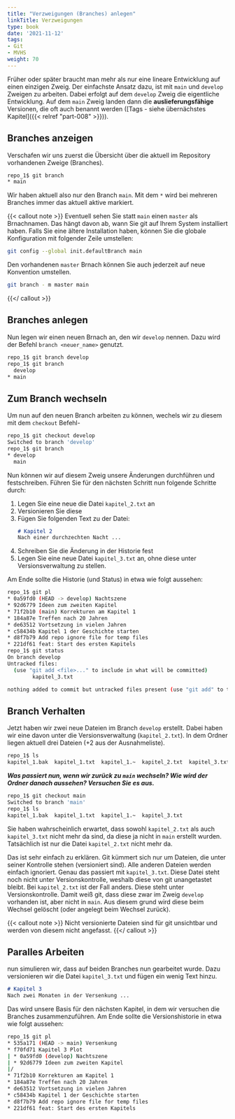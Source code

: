 ```yaml
---
title: "Verzweigungen (Branches) anlegen"
linkTitle: Verzweigungen
type: book
date: '2021-11-12'
tags:
- Git
- MVHS
weight: 70
---
```

Früher oder später braucht man mehr als nur eine lineare Entwicklung auf einen einzigen Zweig. Der einfachste Ansatz dazu, ist mit `main` und `develop` Zweigen zu arbeiten. Dabei erfolgt auf dem `develop` Zweig die eigentliche Entwicklung. Auf dem `main` Zweig landen dann die **auslieferungsfähige** Versionen, die oft auch benannt werden ([Tags - siehe übernächstes Kapitel]({{< relref "part-008" >}})).

## Branches anzeigen

Verschafen wir uns zuerst die Übersicht über die aktuell im Repository vorhandenen Zweige (Branches).

```bash
repo_1$ git branch
* main
```

Wir haben aktuell also nur den Branch `main`. Mit dem `*` wird bei mehreren Branches immer das aktuell aktive markiert.

{{< callout note >}}
Eventuell sehen Sie statt `main` einen `master` als Brnachnamen. Das hängt davon ab, wann Sie git auf Ihrem System installiert haben. Falls Sie eine ältere Installation haben, können Sie die globale Konfiguration mit folgender Zeile umstellen:

```bash
git config --global init.defaultBranch main
```

Den vorhandenen `master` Brnach können Sie auch jederzeit auf neue Konvention umstellen.

```bash
git branch - m master main
```
{{</ callout >}}

## Branches anlegen

Nun legen wir einen neuen Brnach an, den wir `develop` nennen. Dazu wird der Befehl `branch <neuer_name>` genutzt.

```bash
repo_1$ git branch develop
repo_1$ git branch
  develop
* main
```

## Zum Branch wechseln

Um nun auf den neuen Branch arbeiten zu können, wechels wir zu diesem mit dem `checkout` Befehl-

```bash
repo_1$ git checkout develop
Switched to branch 'develop'
repo_1$ git branch
* develop
  main
```

Nun können wir auf diesem Zweig unsere Änderungen durchführen und festschreiben. Führen Sie für den nächsten Schritt nun folgende Schritte durch:

1. Legen Sie eine neue die Datei `kapitel_2.txt` an
2. Versionieren Sie diese
3. Fügen Sie folgenden Text zu der Datei:
    ```markdown
    # Kapitel 2
    Nach einer durchzechten Nacht ...
    ```
4. Schreiben Sie die Änderung in der Historie fest
5. Legen Sie eine neue Datei `kapitel_3.txt` an, ohne diese unter Versionsverwaltung zu stellen.

Am Ende sollte die Historie (und Status) in etwa wie folgt aussehen:

```bash
repo_1$ git pl
* 0a59fd0 (HEAD -> develop) Nachtszene
* 92d6779 Ideen zum zweiten Kapitel
* 71f2b10 (main) Korrekturen am Kapitel 1
* 184a87e Treffen nach 20 Jahren
* de63512 Vortsetzung in vielen Jahren
* c58434b Kapitel 1 der Geschichte starten
* d8f7b79 Add repo ignore file for temp files
* 221df61 feat: Start des ersten Kapitels
repo_1$ git status
On branch develop
Untracked files:
  (use "git add <file>..." to include in what will be committed)
        kapitel_3.txt

nothing added to commit but untracked files present (use "git add" to track)
```

## Branch Verhalten

Jetzt haben wir zwei neue Dateien im Branch `develop` erstellt. Dabei haben wir eine davon unter die Versionsverwaltung (`kapitel_2.txt`). In dem Ordner liegen aktuell drei Dateien (+2 aus der Ausnahmeliste).

```bash
repo_1$ ls
kapitel_1.bak  kapitel_1.txt  kapitel_1.~  kapitel_2.txt  kapitel_3.txt
```

**_Was passiert nun, wenn wir zurück zu `main` wechseln? Wie wird der Ordner danach aussehen? Versuchen Sie es aus._**

```bash
repo_1$ git checkout main
Switched to branch 'main'
repo_1$ ls
kapitel_1.bak  kapitel_1.txt  kapitel_1.~  kapitel_3.txt
```

Sie haben wahrscheinlich erwartet, dass sowohl `kapitel_2.txt` als auch `kapitel_3.txt` nicht mehr da sind, da diese ja nicht in `main` erstellt wurden. Tatsächlich ist nur die Datei `kapitel_2.txt` nicht mehr da.

Das ist sehr einfach zu erklären. Git kümmert sich nur um Dateien, die unter seiner Kontrolle stehen (versioniert sind). Alle anderen Dateien werden einfach ignoriert. Genau das passiert mit `kapitel_3.txt`. Diese Datei steht noch nicht unter Versionskontrolle, weshalb diese von git unangetastet bleibt. Bei `kapitel_2.txt` ist der Fall anders. Diese steht unter Versionskontrolle. Damit weiß git, dass diese zwar im Zweig `develop` vorhanden ist, aber nicht in `main`. Aus diesem grund wird diese beim Wechsel gelöscht (oder angelegt beim Wechsel zurück).

{{< callout note >}}
Nicht versionierte Dateien sind für git unsichtbar und werden von diesem nicht angefasst.
{{</ callout >}}

## Paralles Arbeiten

nun simulieren wir, dass auf beiden Branches nun gearbeitet wurde. Dazu versionieren wir die Datei `kapitel_3.txt` und fügen ein wenig Text hinzu.

```markdown
# Kapitel 3
Nach zwei Monaten in der Versenkung ...
```

Das wird unsere Basis für den nächsten Kapitel, in dem wir versuchen die Branches zusammenzuführen. Am Ende sollte die Versionshistorie in etwa wie folgt aussehen:

```bash
repo_1$ git pl
* 535a171 (HEAD -> main) Versenkung
* f70fd71 Kapitel 3 Plot
| * 0a59fd0 (develop) Nachtszene
| * 92d6779 Ideen zum zweiten Kapitel
|/
* 71f2b10 Korrekturen am Kapitel 1
* 184a87e Treffen nach 20 Jahren
* de63512 Vortsetzung in vielen Jahren
* c58434b Kapitel 1 der Geschichte starten
* d8f7b79 Add repo ignore file for temp files
* 221df61 feat: Start des ersten Kapitels
```